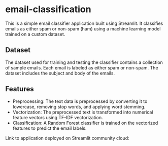 # email-classification


This is a simple email classifier application built using Streamlit. It classifies emails as either spam or non-spam (ham) using a machine learning model trained on a custom dataset.

## Dataset

The dataset used for training and testing the classifier contains a collection of sample emails. Each email is labeled as either spam or non-spam. The dataset includes the subject and body of the emails.

## Features

- Preprocessing: The text data is preprocessed by converting it to lowercase, removing stop words, and applying word stemming.
- Vectorization: The preprocessed text is transformed into numerical feature vectors using TF-IDF vectorization.
- Classification: A Random Forest classifier is trained on the vectorized features to predict the email labels.

Link to application deployed on Streamlit community cloud:

